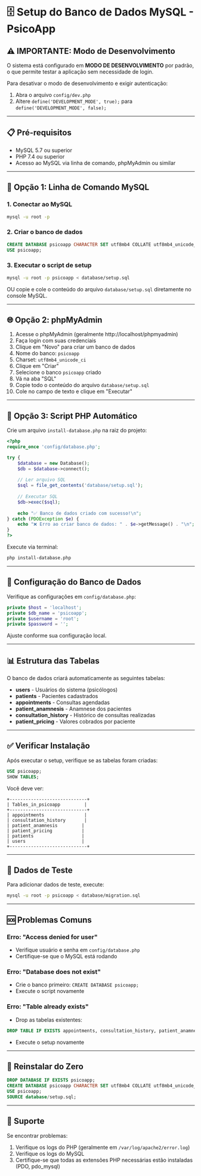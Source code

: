 # 🗄️ Setup do Banco de Dados MySQL - PsicoApp

## ⚠️ IMPORTANTE: Modo de Desenvolvimento

O sistema está configurado em **MODO DE DESENVOLVIMENTO** por padrão, o que permite testar a aplicação sem necessidade de login.

Para desativar o modo de desenvolvimento e exigir autenticação:
1. Abra o arquivo `config/dev.php`
2. Altere `define('DEVELOPMENT_MODE', true);` para `define('DEVELOPMENT_MODE', false);`

---

## 📋 Pré-requisitos

- MySQL 5.7 ou superior
- PHP 7.4 ou superior
- Acesso ao MySQL via linha de comando, phpMyAdmin ou similar

---

## 🚀 Opção 1: Linha de Comando MySQL

### 1. Conectar ao MySQL

```bash
mysql -u root -p
```

### 2. Criar o banco de dados

```sql
CREATE DATABASE psicoapp CHARACTER SET utf8mb4 COLLATE utf8mb4_unicode_ci;
USE psicoapp;
```

### 3. Executar o script de setup

```bash
mysql -u root -p psicoapp < database/setup.sql
```

OU copie e cole o conteúdo do arquivo `database/setup.sql` diretamente no console MySQL.

---

## 🌐 Opção 2: phpMyAdmin

1. Acesse o phpMyAdmin (geralmente http://localhost/phpmyadmin)
2. Faça login com suas credenciais
3. Clique em "Novo" para criar um banco de dados
4. Nome do banco: `psicoapp`
5. Charset: `utf8mb4_unicode_ci`
6. Clique em "Criar"
7. Selecione o banco `psicoapp` criado
8. Vá na aba "SQL"
9. Copie todo o conteúdo do arquivo `database/setup.sql`
10. Cole no campo de texto e clique em "Executar"

---

## 🔧 Opção 3: Script PHP Automático

Crie um arquivo `install-database.php` na raiz do projeto:

```php
<?php
require_once 'config/database.php';

try {
    $database = new Database();
    $db = $database->connect();
    
    // Ler arquivo SQL
    $sql = file_get_contents('database/setup.sql');
    
    // Executar SQL
    $db->exec($sql);
    
    echo "✅ Banco de dados criado com sucesso!\n";
} catch (PDOException $e) {
    echo "❌ Erro ao criar banco de dados: " . $e->getMessage() . "\n";
}
?>
```

Execute via terminal:
```bash
php install-database.php
```

---

## 🔐 Configuração do Banco de Dados

Verifique as configurações em `config/database.php`:

```php
private $host = 'localhost';
private $db_name = 'psicoapp';
private $username = 'root';
private $password = '';
```

Ajuste conforme sua configuração local.

---

## 📊 Estrutura das Tabelas

O banco de dados criará automaticamente as seguintes tabelas:

- **users** - Usuários do sistema (psicólogos)
- **patients** - Pacientes cadastrados
- **appointments** - Consultas agendadas
- **patient_anamnesis** - Anamnese dos pacientes
- **consultation_history** - Histórico de consultas realizadas
- **patient_pricing** - Valores cobrados por paciente

---

## ✅ Verificar Instalação

Após executar o setup, verifique se as tabelas foram criadas:

```sql
USE psicoapp;
SHOW TABLES;
```

Você deve ver:
```
+-----------------------------+
| Tables_in_psicoapp         |
+-----------------------------+
| appointments               |
| consultation_history       |
| patient_anamnesis         |
| patient_pricing           |
| patients                  |
| users                     |
+-----------------------------+
```

---

## 🧪 Dados de Teste

Para adicionar dados de teste, execute:

```bash
mysql -u root -p psicoapp < database/migration.sql
```

---

## 🆘 Problemas Comuns

### Erro: "Access denied for user"
- Verifique usuário e senha em `config/database.php`
- Certifique-se que o MySQL está rodando

### Erro: "Database does not exist"
- Crie o banco primeiro: `CREATE DATABASE psicoapp;`
- Execute o script novamente

### Erro: "Table already exists"
- Drop as tabelas existentes:
```sql
DROP TABLE IF EXISTS appointments, consultation_history, patient_anamnesis, patient_pricing, patients, users;
```
- Execute o setup novamente

---

## 🔄 Reinstalar do Zero

```sql
DROP DATABASE IF EXISTS psicoapp;
CREATE DATABASE psicoapp CHARACTER SET utf8mb4 COLLATE utf8mb4_unicode_ci;
USE psicoapp;
SOURCE database/setup.sql;
```

---

## 📱 Suporte

Se encontrar problemas:
1. Verifique os logs do PHP (geralmente em `/var/log/apache2/error.log`)
2. Verifique os logs do MySQL
3. Certifique-se que todas as extensões PHP necessárias estão instaladas (PDO, pdo_mysql)
